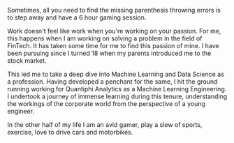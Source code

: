 Sometimes, all you need to find the missing parenthesis throwing errors is to step away and have a 6 hour gaming session. 

Work doesn't feel like work when you're working on your passion. For me, this happens when I am working on solving a problem in the field of FinTech. It has taken some time for me to find this passion of mine. I have been pursuing since I turned 18 when my parents introduced me to the stock market. 

This led me to take a deep dive into Machine Learning and Data Science as a profession. Having developed a penchant for the same, I hit the ground running working for Quantiphi Analytics as a Machine Learning Engineering. I undertook a journey of immense learning during this tenure, understanding the workings of the corporate world from the perspective of a young engineer. 

In the other half of my life I am an avid gamer, play a slew of sports, exercise, love to drive cars and motorbikes.

<!--
**abhighosh98/abhighosh98** is a ✨ _special_ ✨ repository because its `README.md` (this file) appears on your GitHub profile.

Here are some ideas to get you started:

- 🔭 I’m currently working on ...
- 🌱 I’m currently learning ...
- 👯 I’m looking to collaborate on ...
- 🤔 I’m looking for help with ...
- 💬 Ask me about ...
- 📫 How to reach me: ...
- 😄 Pronouns: ...
- ⚡ Fun fact: ...
-->
